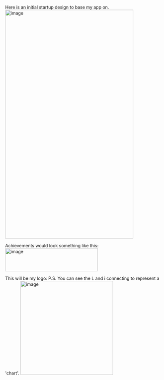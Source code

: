 Here is an initial startup design to base my app on.
<img width="412" height="734" alt="image" src="https://github.com/user-attachments/assets/9be47783-de5e-405a-b9b5-315272a019dc" />

Achievements would look something like this:
<img width="298" height="74" alt="image" src="https://github.com/user-attachments/assets/63367302-7b7e-4a42-a63a-bfb946cf7003" />

This will be my logo:
P.S. You can see the L and i connecting to represent a 'chart'.
<img width="298" height="301" alt="image" src="https://github.com/user-attachments/assets/480fed14-c22c-43e9-a22b-5418d93079ac" />
